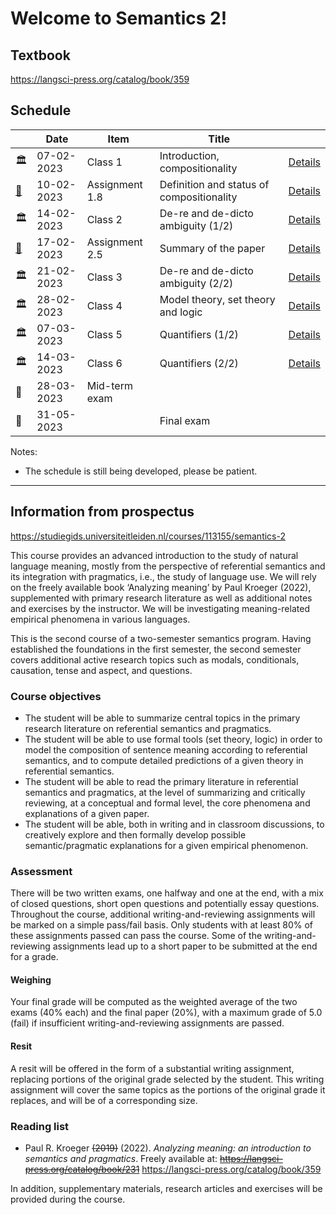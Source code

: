 # Welcome to Semantics 2!

## Textbook

https://langsci-press.org/catalog/book/359


## Schedule
|                                                                                     |    Date    |      Item      |                   Title                   |                                                  |
|                                         ---                                         |    ---     |      ---       |                    ---                    |                       ---                        |
|                                          🏛                                          | 07-02-2023 |    Class 1     |       Introduction, compositionality      |   [Details](classes/01_introduction/README.md)   |
| [📝](https://brightspace.universiteitleiden.nl/d2l/le/lessons/210127/topics/2292943) | 10-02-2023 | Assignment 1.8 | Definition and status of compositionality |   [Details](classes/01_introduction/README.md)   |
|                                          🏛                                          | 14-02-2023 |    Class 2     |     De-re and de-dicto ambiguity (1/2)    |  [Details](classes/02_de_re_de_dicto/README.md)  |
|  [📝](https://brightspace.universiteitleiden.nl/d2l/le/lessons/210127/units/2292941) | 17-02-2023 | Assignment 2.5 |            Summary of the paper           |  [Details](classes/02_de_re_de_dicto/README.md)  |
|                                          🏛                                          | 21-02-2023 |    Class 3     |     De-re and de-dicto ambiguity (2/2)    | [Details](classes/03_de_re_de_dicto_2/README.md) |
|                                          🏛                                          | 28-02-2023 |    Class 4     |     Model theory, set theory and logic    |   [Details](classes/04_model_theory/README.md)   |
|                                          🏛                                          | 07-03-2023 |    Class 5     |             Quantifiers (1/2)             |   [Details](classes/05_quantifiers/README.md)    |
|                                          🏛                                          | 14-03-2023 |    Class 6     |             Quantifiers (2/2)             |  [Details](classes/06_quantifiers_2/README.md)   |
|                                          🏁                                          | 28-03-2023 | Mid-term exam  |                                           |                                                  |
|                                          🏁                                          | 31-05-2023 |                |                 Final exam                |                                                  |


Notes:
- The schedule is still being developed, please be patient.

----------


## Information from prospectus
https://studiegids.universiteitleiden.nl/courses/113155/semantics-2

This course provides an advanced introduction to the study of natural language meaning, mostly from the perspective of referential semantics and its integration with pragmatics, i.e., the study of language use. We will rely on the freely available book ‘Analyzing meaning’ by Paul Kroeger (2022), supplemented with primary research literature as well as additional notes and exercises by the instructor. We will be investigating meaning-related empirical phenomena in various languages.

This is the second course of a two-semester semantics program. Having established the foundations in the first semester, the second semester covers additional active research topics such as modals, conditionals, causation, tense and aspect, and questions.

### Course objectives

- The student will be able to summarize central topics in the primary research literature on referential semantics and pragmatics.
- The student will be able to use formal tools (set theory, logic) in order to model the composition of sentence meaning according to referential semantics, and to compute detailed predictions of a given theory in referential semantics.
- The student will be able to read the primary literature in referential semantics and pragmatics, at the level of summarizing and critically reviewing, at a conceptual and formal level, the core phenomena and explanations of a given paper.
- The student will be able, both in writing and in classroom discussions, to creatively explore and then formally develop possible semantic/pragmatic explanations for a given empirical phenomenon.

### Assessment

There will be two written exams, one halfway and one at the end, with a mix of closed questions, short open questions and potentially essay questions. Throughout the course, additional writing-and-reviewing assignments will be marked on a simple pass/fail basis. Only students with at least 80% of these assignments passed can pass the course. Some of the writing-and-reviewing assignments lead up to a short paper to be submitted at the end for a grade.

#### Weighing

Your final grade will be computed as the weighted average of the two exams (40% each) and the final paper (20%), with a maximum grade of 5.0 (fail) if insufficient writing-and-reviewing assignments are passed.

#### Resit

A resit will be offered in the form of a substantial writing assignment, replacing portions of the original grade selected by the student. This writing assignment will cover the same topics as the portions of the original grade it replaces, and will be of a corresponding size.

### Reading list

- Paul R. Kroeger ~~(2019)~~ (2022). _Analyzing meaning: an introduction to semantics and pragmatics_. Freely available at: ~~https://langsci-press.org/catalog/book/231~~ https://langsci-press.org/catalog/book/359

In addition, supplementary materials, research articles and exercises will be provided during the course.
